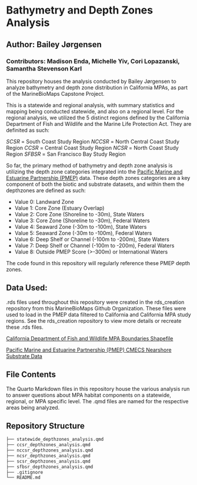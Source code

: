# Bathymetry and Depth Zones Analysis
## Author: Bailey Jørgensen
### Contributors: Madison Enda, Michelle Yiv, Cori Lopazanski, Samantha Stevenson Karl

This repository houses the analysis conducted by Bailey Jørgensen to analyze bathymetry and depth zone distribution in California MPAs, as part of the MarineBioMaps Capstone Project. 

This is a statewide and regional analysis, with summary statistics and mapping being conducted statewide, and also on a regional level. For the regional analysis, we utilized the 5 distinct regions defined by the California Department of Fish and Wildlife and the Marine Life Protection Act. They are definited as such:

*SCSR* = South Coast Study Region
*NCCSR* = North Central Coast Study Region
*CCSR* = Central Coast Study Region
*NCSR* = North Coast Study Region
*SFBSR* = San Francisco Bay Study Region

So far, the primary method of bathymetry and depth zone analysis is utilizing the depth zone categories integrated into the  [Pacific Marine and Estuarine Partnership (PMEP)](https://www.pacificfishhabitat.org/data/nearshore-cmecs-substrate-habitat/) data. These depth zones categories are a key component of both the biotic and substrate datasets, and within them the depthzones are defined as such:

- Value 0: Landward Zone
- Value 1: Core Zone (Estuary Overlap)
- Value 2: Core Zone (Shoreline to -30m), State Waters
- Value 3: Core Zone (Shoreline to -30m), Federal Waters
- Value 4: Seaward Zone (-30m to -100m), State Waters
- Value 5: Seaward Zone (-30m to -100m), Federal Waters
- Value 6: Deep Shelf or Channel (-100m to -200m), State Waters
- Value 7: Deep Shelf or Channel (-100m to -200m), Federal Waters
- Value 8: Outside PMEP Score (>-300m) or International Waters

The code found in this repository will regularly reference these PMEP depth zones.

## Data Used:

.rds files used throughout this repository were created in the rds_creation repository from this MarineBioMaps Github Organization. These files were used to load in the PMEP data filtered to California and California MPA study regions. See the rds_creation repository to view more details or recreate these .rds files. 

[California Department of Fish and Wildlife MPA Boundaries Shapefile](https://data.ca.gov/dataset/california-marine-protected-areas-ds582)

[Pacific Marine and Estuarine Partnership (PMEP) CMECS Nearshore Substrate Data](https://www.pacificfishhabitat.org/data/nearshore-cmecs-substrate-habitat/)

## File Contents

The Quarto Markdown files in this repository house the various analysis run to answer questions about MPA habitat components on a statewide, regional, or MPA specific level. The .qmd files are named for the respective areas being analyzed. 

## Repository Structure
```bash
├── statewide_depthzones_analysis.qmd
├── ccsr_depthzones_analysis.qmd
├── nccsr_depthzones_analysis.qmd
├── ncsr_depthzones_analysis.qmd
├── scsr_depthzones_analysis.qmd
├── sfbsr_depthzones_analysis.qmd
├── .gitignore
└── README.md
```


